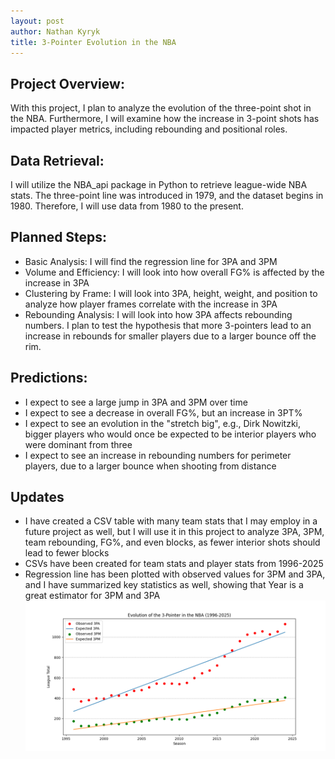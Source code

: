 ```yaml
---
layout: post
author: Nathan Kyryk
title: 3-Pointer Evolution in the NBA
---
```

## Project Overview:
With this project, I plan to analyze the evolution of the three-point shot in the NBA. Furthermore, I will examine how the increase in 3-point shots has impacted player metrics, including rebounding and positional roles.

## Data Retrieval:
I will utilize the NBA_api package in Python to retrieve league-wide NBA stats. The three-point line was introduced in 1979, and the dataset begins in 1980. Therefore, I will use data from 1980 to the present.

## Planned Steps:
* Basic Analysis: I will find the regression line for 3PA and 3PM
* Volume and Efficiency: I will look into how overall FG% is affected by the increase in 3PA
* Clustering by Frame: I will look into 3PA, height, weight, and position to analyze how player frames correlate with the increase in 3PA
* Rebounding Analysis: I will look into how 3PA affects rebounding numbers. I plan to test the hypothesis that more 3-pointers lead to an increase in rebounds for smaller players due to a larger bounce off the rim.

## Predictions:
* I expect to see a large jump in 3PA and 3PM over time
* I expect to see a decrease in overall FG%, but an increase in 3PT%
* I expect to see an evolution in the "stretch big", e.g., Dirk Nowitzki, bigger players who would once be expected to be interior players who were dominant from three
* I expect to see an increase in rebounding numbers for perimeter players, due to a larger bounce when shooting from distance

## Updates
* I have created a CSV table with many team stats that I may employ in a future project as well, but I will use it in this project to analyze 3PA, 3PM, team rebounding, FG%, and even blocks, as fewer interior shots should lead to fewer blocks
* CSVs have been created for team stats and player stats from 1996-2025
* Regression line has been plotted with observed values for 3PM and 3PA, and I have summarized key statistics as well, showing that Year is a great estimator for 3PM and 3PA
![Plot](../images/nba_3pt_regression_plot.png)
